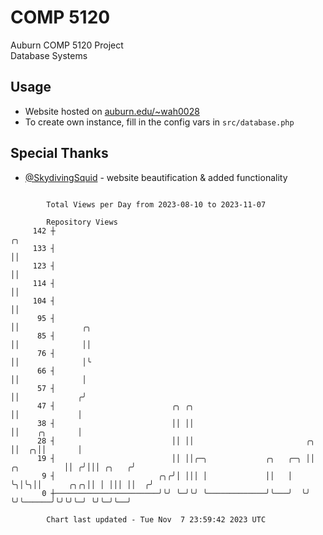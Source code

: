 # COMP 5120
Auburn COMP 5120 Project  
Database Systems

## Usage
- Website hosted on [auburn.edu/~wah0028](https://webhome.auburn.edu/~wah0028/)
- To create own instance, fill in the config vars in `src/database.php`

## Special Thanks
- [@SkydivingSquid](https://github.com/SkydivingSquid) - website beautification & added functionality

```

        Total Views per Day from 2023-08-10 to 2023-11-07

        Repository Views
     142 ┼                                                                       ╭╮
     133 ┤                                                                       ││
     123 ┤                                                                       ││
     114 ┤                                                                       ││
     104 ┤                                                                       ││
      95 ┤                                                                       ││              ╭╮
      85 ┤                                                                       ││              ││
      76 ┤                                                                       ││              │╰
      66 ┤                                                                       ││              │
      57 ┤                                                                       ││             ╭╯
      47 ┤                          ╭╮ ╭╮                                        ││             │
      38 ┤                          ││ ││                                        ││    ╭╮       │
      28 ┤                          ││ ││                         ╭╮             ││  ╭╮││       │
      19 ┤                          ││ ││╭─╮             ╭╮   ╭─╮ ││ ╭╮          ││ ╭╯│││ ╭╮   ╭╯
       9 ┤                       ╭╮╭╯│ │││ │             ││   │ ╰╮│╰╮││      ╭╮╭╮││ │ │││ ││  ╭╯
       0 ┼───────────────────────╯╰╯ ╰─╯╰╯ ╰─────────────╯╰───╯  ╰╯ ╰╯╰──────╯╰╯╰╯╰─╯ ╰╯╰─╯╰──╯

        Chart last updated - Tue Nov  7 23:59:42 2023 UTC
        
```

